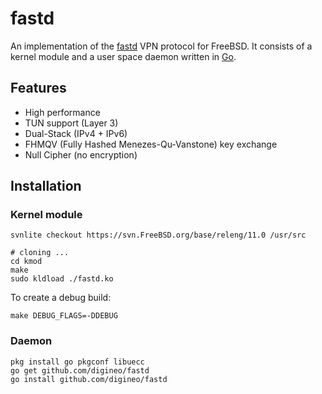 # fastd

An implementation of the [fastd](https://projects.universe-factory.net/projects/fastd/wiki) VPN protocol for FreeBSD.
It consists of a kernel module and a user space daemon written in [Go](https://golang.org/).

## Features

* High performance
* TUN support (Layer 3)
* Dual-Stack (IPv4 + IPv6)
* FHMQV (Fully Hashed Menezes-Qu-Vanstone) key exchange
* Null Cipher (no encryption)


## Installation

### Kernel module

    svnlite checkout https://svn.FreeBSD.org/base/releng/11.0 /usr/src

    # cloning ...
    cd kmod
    make
    sudo kldload ./fastd.ko

To create a debug build:

    make DEBUG_FLAGS=-DDEBUG

### Daemon

    pkg install go pkgconf libuecc
    go get github.com/digineo/fastd
    go install github.com/digineo/fastd
